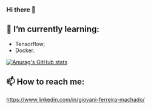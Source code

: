 ### Hi there 👋

🌱 I’m currently learning:
---

- Tensorflow;
- Docker.

[![Anurag's GitHub stats](https://github-readme-stats.vercel.app/api?username=giovanimachado)](https://github.com/anuraghazra/github-readme-stats)

📫 How to reach me:
---
https://www.linkedin.com/in/giovani-ferreira-machado/


<!--
**giovanimachado/giovanimachado** is a ✨ _special_ ✨ repository because its `README.md` (this file) appears on your GitHub profile.

Here are some ideas to get you started:

- 🔭 I’m currently working on ...
- 🌱 I’m currently learning ...
- 👯 I’m looking to collaborate on ...
- 🤔 I’m looking for help with ...
- 💬 Ask me about ...
- 📫 How to reach me: ...
- 😄 Pronouns: ...
- ⚡ Fun fact: ...
-->
